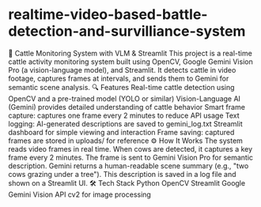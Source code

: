 # realtime-video-based-battle-detection-and-survilliance-system
🐄 Cattle Monitoring System with VLM &amp; Streamlit This project is a real-time cattle activity monitoring system built using OpenCV, Google Gemini Vision Pro (a vision-language model), and Streamlit. It detects cattle in video footage, captures frames at intervals, and sends them to Gemini for semantic scene analysis.
🔍 Features
Real-time cattle detection using OpenCV and a pre-trained model (YOLO or similar)
Vision-Language AI (Gemini) provides detailed understanding of cattle behavior
Smart frame capture: captures one frame every 2 minutes to reduce API usage
Text logging: AI-generated descriptions are saved to gemini_log.txt
Streamlit dashboard for simple viewing and interaction
Frame saving: captured frames are stored in uploads/ for reference
⚙️ How It Works
The system reads video frames in real time.
When cows are detected, it captures a key frame every 2 minutes.
The frame is sent to Gemini Vision Pro for semantic description.
Gemini returns a human-readable scene summary (e.g., "two cows grazing under a tree").
This description is saved in a log file and shown on a Streamlit UI.
🛠️ Tech Stack
Python
OpenCV
Streamlit
Google Gemini Vision API
 cv2 for image processing

 
